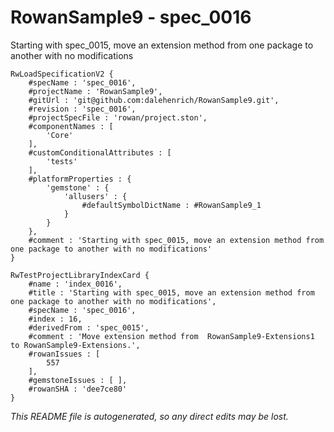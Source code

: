 # RowanSample9 - spec_0016
Starting with spec_0015, move an extension method from one package to another with no modifications
```
RwLoadSpecificationV2 {
	#specName : 'spec_0016',
	#projectName : 'RowanSample9',
	#gitUrl : 'git@github.com:dalehenrich/RowanSample9.git',
	#revision : 'spec_0016',
	#projectSpecFile : 'rowan/project.ston',
	#componentNames : [
		'Core'
	],
	#customConditionalAttributes : [
		'tests'
	],
	#platformProperties : {
		'gemstone' : {
			'allusers' : {
				#defaultSymbolDictName : #RowanSample9_1
			}
		}
	},
	#comment : 'Starting with spec_0015, move an extension method from one package to another with no modifications'
}

RwTestProjectLibraryIndexCard {
	#name : 'index_0016',
	#title : 'Starting with spec_0015, move an extension method from one package to another with no modifications',
	#specName : 'spec_0016',
	#index : 16,
	#derivedFrom : 'spec_0015',
	#comment : 'Move extension method from  RowanSample9-Extensions1 to RowanSample9-Extensions.',
	#rowanIssues : [
		557
	],
	#gemstoneIssues : [ ],
	#rowanSHA : 'dee7ce80'
}
```

*This README file is autogenerated, so any direct edits may be lost.*
